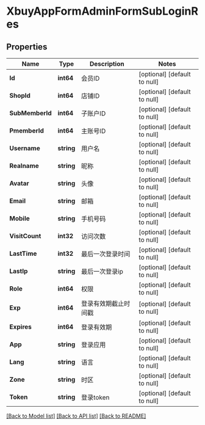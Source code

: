 # XbuyAppFormAdminFormSubLoginRes

## Properties
Name | Type | Description | Notes
------------ | ------------- | ------------- | -------------
**Id** | **int64** | 会员ID | [optional] [default to null]
**ShopId** | **int64** | 店铺ID | [optional] [default to null]
**SubMemberId** | **int64** | 子账户ID | [optional] [default to null]
**PmemberId** | **int64** | 主账号ID | [optional] [default to null]
**Username** | **string** | 用户名 | [optional] [default to null]
**Realname** | **string** | 昵称 | [optional] [default to null]
**Avatar** | **string** | 头像 | [optional] [default to null]
**Email** | **string** | 邮箱 | [optional] [default to null]
**Mobile** | **string** | 手机号码 | [optional] [default to null]
**VisitCount** | **int32** | 访问次数 | [optional] [default to null]
**LastTime** | **int32** | 最后一次登录时间 | [optional] [default to null]
**LastIp** | **string** | 最后一次登录ip | [optional] [default to null]
**Role** | **int64** | 权限 | [optional] [default to null]
**Exp** | **int64** | 登录有效期截止时间戳 | [optional] [default to null]
**Expires** | **int64** | 登录有效期 | [optional] [default to null]
**App** | **string** | 登录应用 | [optional] [default to null]
**Lang** | **string** | 语言 | [optional] [default to null]
**Zone** | **string** | 时区 | [optional] [default to null]
**Token** | **string** | 登录token | [optional] [default to null]

[[Back to Model list]](../README.md#documentation-for-models) [[Back to API list]](../README.md#documentation-for-api-endpoints) [[Back to README]](../README.md)

